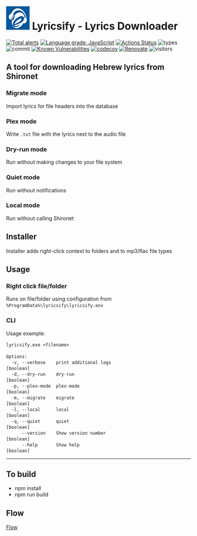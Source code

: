 # ![](https://raw.githubusercontent.com/yoavain/lyricsify-cli/main/resources/icons/64x64_logo.png) Lyricsify - Lyrics Downloader  <br>

[![Total alerts](https://img.shields.io/lgtm/alerts/g/yoavain/lyricsify-cli.svg?logo=lgtm&logoWidth=18)](https://lgtm.com/projects/g/yoavain/lyricsify-cli/alerts/)
[![Language grade: JavaScript](https://img.shields.io/lgtm/grade/javascript/g/yoavain/lyricsify-cli.svg?logo=lgtm&logoWidth=18)](https://lgtm.com/projects/g/yoavain/lyricsify-cli/context:javascript)
[![Actions Status](https://github.com/yoavain/lyricsify-cli/workflows/Node%20CI/badge.svg)](https://github.com/yoavain/lyricsify-cli/actions)
![types](https://img.shields.io/npm/types/typescript.svg)
![commit](https://img.shields.io/github/last-commit/yoavain/lyricsify-cli.svg)
[![Known Vulnerabilities](https://snyk.io//test/github/yoavain/lyricsify-cli/badge.svg?targetFile=package.json)](https://snyk.io//test/github/yoavain/lyricsify-cli?targetFile=package.json)
[![codecov](https://codecov.io/gh/yoavain/lyricsify-cli/branch/main/graph/badge.svg?token=38TTECCCWS)](https://codecov.io/gh/yoavain/lyricsify-cli)
[![Renovate](https://img.shields.io/badge/renovate-enabled-brightgreen.svg)](https://renovatebot.com)
![visitors](https://visitor-badge.glitch.me/badge?page_id=yoavain.lyricsify-cli)

## A tool for downloading Hebrew lyrics from Shironet

### Migrate mode
Import lyrics for file headers into the database

### Plex mode
Write `.txt` file with the lyrics next to the audio file

### Dry-run mode
Run without making changes to your file system

### Quiet mode
Run without notifications

### Local mode
Run without calling Shironet

## Installer

Installer adds right-click context to folders and to mp3/flac file types

## Usage

### Right click file/folder
Runs on file/folder using configuration from `%ProgramData%\lyricsify\lyricsify.env`


### CLI

Usage example:

```
lyricsify.exe <filename>

Options:
  -v, --verbose    print additional logs                               [boolean]
  -d, --dry-run    dry-run                                             [boolean]
  -p, --plex-mode  plex-mode                                           [boolean]
  -m, --migrate    migrate                                             [boolean]
  -l, --local      local                                               [boolean]
  -q, --quiet      quiet                                               [boolean]
      --version    Show version number                                 [boolean]
      --help       Show help                                           [boolean]
```  

---

## To build

 * npm install
 * npm run build


## Flow

[Flow](./docs/FLOW.md)
